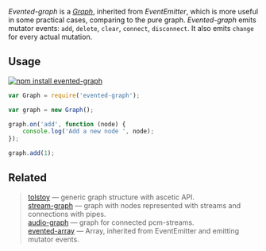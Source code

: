 _Evented-graph_ is a _[Graph](https://npmjs.org/package/tolstoy)_, inherited from _EventEmitter_, which is more useful in some practical cases, comparing to the pure graph. _Evented-graph_ emits mutator events: `add`, `delete`, `clear`, `connect`, `disconnect`. It also emits `change` for every actual mutation.


## Usage

[![npm install evented-graph](https://nodei.co/npm/evented-graph.png?mini=true)](https://npmjs.org/package/evented-graph/)

```js
var Graph = require('evented-graph');

var graph = new Graph();

graph.on('add', function (node) {
	console.log('Add a new node ', node);
});

graph.add(1);
```

## Related

> [tolstoy](https://npmjs.org/package/tolstoy) — generic graph structure with ascetic API.<br/>
> [stream-graph](https://npmjs.org/package/stream-graph) — graph with nodes represented with streams and connections with pipes.<br/>
> [audio-graph](https://npmjs.org/package/audio-graph) — graph for connected pcm-streams.<br/>
> [evented-array](https://npmjs.org/package/evented-array) — Array, inherited from EventEmitter and emitting mutator events.